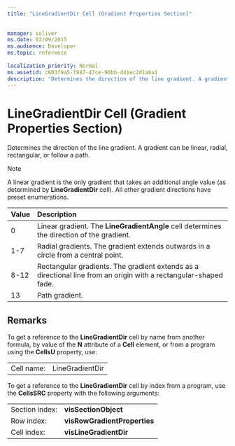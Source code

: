 ```yaml
---
title: "LineGradientDir Cell (Gradient Properties Section)"
 
 
manager: soliver
ms.date: 03/09/2015
ms.audience: Developer
ms.topic: reference
 
localization_priority: Normal
ms.assetid: c603f9a5-f887-47ce-90bb-d41ec2d1a6a1
description: "Determines the direction of the line gradient. A gradient can be linear, radial, rectangular, or follow a path."
---
```


# LineGradientDir Cell (Gradient Properties Section)

Determines the direction of the line gradient. A gradient can be linear, radial, rectangular, or follow a path. 
  
> [!NOTE]
> A linear gradient is the only gradient that takes an additional angle value (as determined by **LineGradientDir** cell). All other gradient directions have preset enumerations. 
  
|**Value**|**Description**|
|:-----|:-----|
|0  <br/> |Linear gradient. The **LineGradientAngle** cell determines the direction of the gradient.  <br/> |
|1-7  <br/> |Radial gradients. The gradient extends outwards in a circle from a central point.  <br/> |
|8-12  <br/> |Rectangular gradients. The gradient extends as a directional line from an origin with a rectangular-shaped fade.  <br/> |
|13  <br/> |Path gradient.  <br/> |
   
## Remarks

To get a reference to the **LineGradientDir** cell by name from another formula, by value of the **N** attribute of a **Cell** element, or from a program using the **CellsU** property, use: 
  
|||
|:-----|:-----|
| Cell name:  <br/> | LineGradientDir  <br/> |
   
To get a reference to the **LineGradientDir** cell by index from a program, use the **CellsSRC** property with the following arguments: 
  
|||
|:-----|:-----|
| Section index:  <br/> |**visSectionObject** <br/> |
| Row index:  <br/> |**visRowGradientProperties** <br/> |
| Cell index:  <br/> |**visLineGradientDir** <br/> |
   

